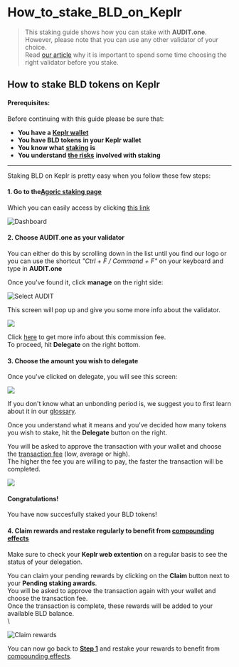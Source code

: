 # How\_to\_stake\_BLD\_on\_Keplr

> This staking guide shows how you can stake with **AUDIT.one**.\
> However, please note that you can use any other validator of your choice.\
> Read [our article](importance\_of\_choosing\_the\_right\_validator.md) why it is important to spend some time choosing the right validator before you stake.

## How to stake BLD tokens on Keplr

#### Prerequisites:

Before continuing with this guide please be sure that:

* **You have a** [**Keplr wallet**](../crypto-wallets/how\_to\_create\_a\_keplr\_wallet.md)
* **You have BLD tokens in your Keplr wallet**
* **You know what** [**staking**](what\_is\_staking.md) **is**
* **You understand** [**the risks**](risks\_of\_staking.md) **involved with staking**

***

Staking BLD on Keplr is pretty easy when you follow these few steps:

#### **1. Go to the**[**Agoric staking page**](https://wallet.keplr.app/#/agoric/stake)

Which you can easily access by clicking [this link](https://wallet.keplr.app/#/agoric/stake)

![Dashboard](https://user-images.githubusercontent.com/95366163/149493075-5743436d-48db-4daf-a3cd-d3e320e03077.png)

#### **2. Choose AUDIT.one as your validator**

You can either do this by scrolling down in the list until you find our logo or you can use the shortcut _"Ctrl + F / Command + F"_ on your keyboard and type in **AUDIT.one**

Once you've found it, click **manage** on the right side:

![Select AUDIT](https://user-images.githubusercontent.com/95366163/149493104-7900159f-4a75-41dd-b4f2-cec9fe62d86a.png)

This screen will pop up and give you some more info about the validator.

![](https://user-images.githubusercontent.com/95366163/149493196-12d60bf0-81c6-4e10-9034-eff8d06916e9.png)

Click [here](validator\_fee.md) to get more info about this commission fee.\
To proceed, hit **Delegate** on the right bottom.

#### **3. Choose the amount you wish to delegate**

Once you've clicked on delegate, you will see this screen:

![](https://user-images.githubusercontent.com/95366163/149493291-5bd2a138-108a-4fbe-88ae-010be1da37a5.png)

If you don't know what an unbonding period is, we suggest you to first learn about it in our [glossary](unbonding\_period.md).

Once you understand what it means and you've decided how many tokens you wish to stake, hit the **Delegate** button on the right.

You will be asked to approve the transaction with your wallet and choose the [transaction fee](transaction\_fees.md) (low, average or high).\
The higher the fee you are willing to pay, the faster the transaction will be completed.

![](https://user-images.githubusercontent.com/95366163/149493339-5ef31299-185f-46e3-9fff-e692cf5060dc.png)

#### **Congratulations!**

You have now succesfully staked your BLD tokens!

#### **4. Claim rewards and restake regularly to benefit from** [**compounding effects**](compounding\_interest.md)

Make sure to check your **Keplr web extention** on a regular basis to see the status of your delegation.

You can claim your pending rewards by clicking on the **Claim** button next to your **Pending staking awards**.\
You will be asked to approve the transaction again with your wallet and choose the transaction fee.\
Once the transaction is complete, these rewards will be added to your available BLD balance.\
\


![Claim rewards](https://user-images.githubusercontent.com/95366163/149493541-f12a9a38-b087-4c27-96b1-7ccaddd942a6.png)

You can now go back to [**Step 1**](how\_to\_stake\_bld\_on\_keplr.md#step1) and restake your rewards to benefit from [compounding effects](compounding\_interest.md).
